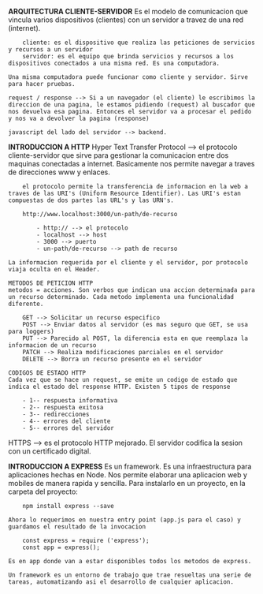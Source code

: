 **ARQUITECTURA CLIENTE-SERVIDOR**
    Es el modelo de comunicacion que vincula varios dispositivos (clientes) con un servidor a travez de una red (internet).

        cliente: es el dispositivo que realiza las peticiones de servicios y recursos a un servidor
        servidor: es el equipo que brinda servicios y recursos a los dispositivos conectados a una misma red. Es una computadora.
    
    Una misma computadora puede funcionar como cliente y servidor. Sirve para hacer pruebas.

    request / response --> Si a un navegador (el cliente) le escribimos la direccion de una pagina, le estamos pidiendo (request) al buscador que nos devuelva esa pagina. Entonces el servidor va a procesar el pedido y nos va a devolver la pagina (response) 

    javascript del lado del servidor --> backend.

**INTRODUCCION A HTTP**
    Hyper Text Transfer Protocol --> el protocolo cliente-servidor que sirve para gestionar la comunicacion entre dos maquinas conectadas a internet. Basicamente nos permite navegar a traves de direcciones www y enlaces.

        el protocolo permite la transferencia de informacion en la web a traves de las URI's (Uniform Resource Identifier). Las URI's estan compuestas de dos partes las URL's y las URN's.

        http://www.localhost:3000/un-path/de-recurso

            - http:// --> el protocolo
            - localhost --> host
            - 3000 --> puerto 
            - un-path/de-recurso --> path de recurso
    
    La informacion requerida por el cliente y el servidor, por protocolo viaja oculta en el Header.

    METODOS DE PETICION HTTP
    metodos = acciones. Son verbos que indican una accion determinada para un recurso determinado. Cada metodo implementa una funcionalidad diferente. 

        GET --> Solicitar un recurso especifico
        POST --> Enviar datos al servidor (es mas seguro que GET, se usa para loggers)
        PUT --> Parecido al POST, la diferencia esta en que reemplaza la informacion de un recurso
        PATCH --> Realiza modificaciones parciales en el servidor
        DELETE --> Borra un recurso presente en el servidor

    CODIGOS DE ESTADO HTTP 
    Cada vez que se hace un request, se emite un codigo de estado que indica el estado del response HTTP. Existen 5 tipos de response

        - 1-- respuesta informativa
        - 2-- respuesta exitosa
        - 3-- redirecciones
        - 4-- errores del cliente
        - 5-- errores del servidor
    
HTTPS --> es el protocolo HTTP mejorado. El servidor codifica la sesion con un certificado digital.


**INTRODUCCION A EXPRESS**
    Es un framework. Es una infraestructura para aplicaciones hechas en Node. Nos permite elaborar una aplicacion web y mobiles de manera rapida y sencilla.
    Para instalarlo en un proyecto, en la carpeta del proyecto:
        
        npm install express --save
    
    Ahora lo requerimos en nuestra entry point (app.js para el caso) y guardamos el resultado de la invocacion

        const express = require ('express');
        const app = express();
    
    Es en app donde van a estar disponibles todos los metodos de express.

    Un framework es un entorno de trabajo que trae resueltas una serie de tareas, automatizando asi el desarrollo de cualquier aplicacion.

